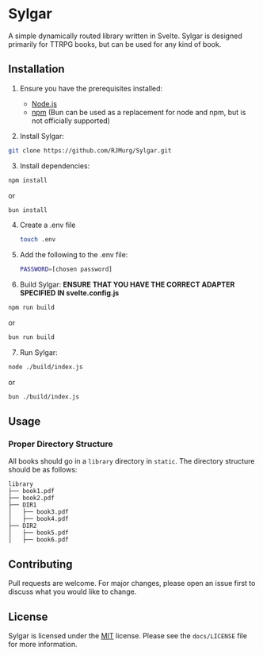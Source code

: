 # Sylgar

A simple dynamically routed library written in Svelte.
Sylgar is designed primarily for TTRPG books, but can be used for any kind of book.

## Installation

1. Ensure you have the prerequisites installed:

   - [Node.js](https://nodejs.org/en/)
   - [npm](https://www.npmjs.com/)
     (Bun can be used as a replacement for node and npm, but is not officially supported)

2. Install Sylgar:

```bash
git clone https://github.com/RJMurg/Sylgar.git
```

3. Install dependencies:

```bash
npm install
```

or

```bash
bun install
```

4. Create a .env file

   ```bash
   touch .env
   ```

5. Add the following to the .env file:

   ```bash
   PASSWORD=[chosen password]
   ```

6. Build Sylgar:
   **ENSURE THAT YOU HAVE THE CORRECT ADAPTER SPECIFIED IN svelte.config.js**

```bash
npm run build
```

or

```bash
bun run build
```

7. Run Sylgar:

```bash
node ./build/index.js
```

or

```bash
bun ./build/index.js
```

## Usage

### Proper Directory Structure

All books should go in a `library` directory in `static`. The directory structure should be as follows:

```
library
├── book1.pdf
├── book2.pdf
├── DIR1
│   ├── book3.pdf
│   ├── book4.pdf
├── DIR2
│   ├── book5.pdf
│   ├── book6.pdf
```

## Contributing

Pull requests are welcome. For major changes, please open an issue first to discuss what you would like to change.

## License

Sylgar is licensed under the [MIT](https://choosealicense.com/licenses/mit/) license. Please see the `docs/LICENSE` file for more information.
